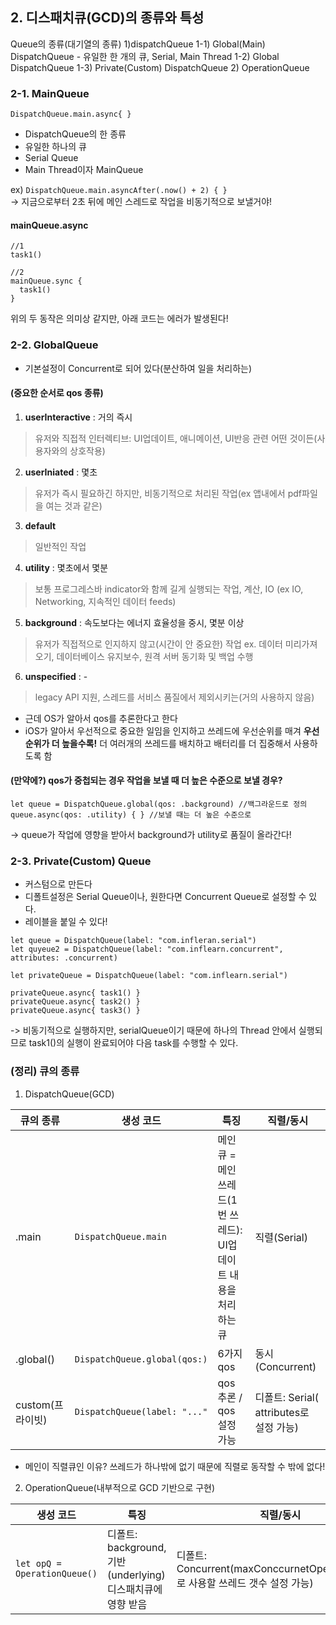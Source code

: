 ## 2. 디스패치큐(GCD)의 종류와 특성
Queue의 종류(대기열의 종류)
1)dispatchQueue
1-1) Global(Main) DispatchQueue - 유일한 한 개의 큐, Serial, Main Thread
1-2) Global DispatchQueue
1-3) Private(Custom) DispatchQueue
2) OperationQueue

### 2-1. MainQueue
```DispatchQueue.main.async{ }```  
- DispatchQueue의 한 종류
- 유일한 하나의 큐
- Serial Queue
- Main Thread이자 MainQueue

ex)
```DispatchQueue.main.asyncAfter(.now() + 2) { } ```  
-> 지금으로부터 2초 뒤에 메인 스레드로 작업을 비동기적으로 보낼거야!

#### mainQueue.async 
```
//1
task1()

//2
mainQueue.sync {
  task1()
}
```
위의 두 동작은 의미상 같지만, 아래 코드는 에러가 발생된다!

### 2-2. GlobalQueue
- 기본설정이 Concurrent로 되어 있다(분산하여 일을 처리하는)

#### (중요한 순서로 qos 종류)  
1) **userInteractive** : 거의 즉시
> 유저와 직접적 인터렉티브: UI업데이트, 애니메이션, UI반응 관련 어떤 것이든(사용자와의 상호작용)
2) **userIniated** : 몇초
> 유저가 즉시 필요하긴 하지만, 비동기적으로 처리된 작업(ex 앱내에서 pdf파일을 여는 것과 같은)
3) **default**  
> 일반적인 작업
4) **utility** : 몇초에서 몇분
> 보통 프로그레스바 indicator와 함께 길게 실행되는 작업, 계산, IO
> (ex IO, Networking, 지속적인 데이터 feeds)
5) **background** : 속도보다는 에너지 효율성을 중시, 몇분 이상
> 유저가 직접적으로 인지하지 않고(시간이 안 중요한) 작업
> ex. 데이터 미리가져오기, 데이터베이스 유지보수, 원격 서버 동기화 및 백업 수행 
6) **unspecified** : -
> legacy API 지원, 스레드를 서비스 품질에서 제외시키는(거의 사용하지 않음) 
- 근데 OS가 알아서 qos를 추론한다고 한다
- iOS가 알아서 우선적으로 중요한 일임을 인지하고 쓰레드에 우선순위를 매겨 **우선순위가 더 높을수록!** 더 여러개의 쓰레드를 배치하고 배터리를 더 집중해서 사용하도록 함
  
#### (만약에?) qos가 중첩되는 경우 작업을 보낼 때 더 높은 수준으로 보낼 경우?
```
let queue = DispatchQueue.global(qos: .background) //백그라운드로 정의
queue.async(qos: .utility) { } //보낼 때는 더 높은 수준으로
```
-> queue가 작업에 영향을 받아서 background가 utility로 품질이 올라간다!

### 2-3. Private(Custom) Queue
- 커스텀으로 만든다
- 디폴트설정은 Serial Queue이나, 원한다면 Concurrent Queue로 설정할 수 있다.
- 레이블을 붙일 수 있다!
```
let queue = DispatchQueue(label: "com.infleran.serial")
let quyeue2 = DispatchQueue(label: "com.inflearn.concurrent", attributes: .concurrent)
```

```
let privateQueue = DispatchQueue(label: "com.inflearn.serial")

privateQueue.async{ task1() }
privateQueue.async{ task2() }
privateQueue.async{ task3() }
```
-> 비동기적으로 실행하지만, serialQueue이기 때문에 하나의 Thread 안에서 실행되므로 task1()의 실행이 완료되어야 다음 task를 수행할 수 있다.

### (정리) 큐의 종류
1) DispatchQueue(GCD)  

| **큐의 종류** | **생성 코드** | **특징** | **직렬/동시** |
|------|---|---|---|
|.main|`DispatchQueue.main`|메인큐 = 메인쓰레드(1번 쓰레드): UI업데이트 내용을 처리하는 큐| 직렬(Serial) |
|.global()|`DispatchQueue.global(qos:)`|6가지 qos| 동시(Concurrent) |
|custom(프라이빗)|`DispatchQueue(label: "..."`|qos 추론 / qos 설정 가능| 디폴트: Serial( attributes로 설정 가능) |

* 메인이 직렬큐인 이유? 쓰레드가 하나밖에 없기 때문에 직렬로 동작할 수 밖에 없다!

2) OperationQueue(내부적으로 GCD 기반으로 구현)

|**생성 코드** | **특징** | **직렬/동시** |
|------|---|---|
|`let opQ = OperationQueue()`|디폴트: background, 기반(underlying) 디스패치큐에 영향 받음 | 디폴트: Concurrent(maxConccurnetOperationCount로 사용할 쓰레드 갯수 설정 가능) |




